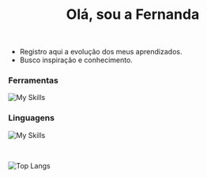 <h1 align="center">Olá, sou a Fernanda</h1>

<br>

- Registro aqui a evolução dos meus aprendizados.
- Busco inspiração e conhecimento.

<h3 align="left">Ferramentas</h3>

![My Skills](https://skillicons.dev/icons?i=git,github,vscode,idea)

<h3 align="left">Linguagens</h3>

![My Skills](https://skillicons.dev/icons?i=html,css,c,javascript,java)

<br>

![Top Langs](https://github-readme-stats.vercel.app/api/top-langs/?username=fernacke&theme=tokyonight)
